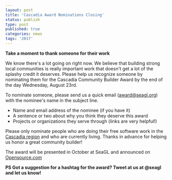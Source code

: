 ```yaml
---
layout: post
title: 'Cascadia Award Nominations Closing'
status: publish
type: post
published: true
categories: news
tags: '2017'
---
```


**Take a moment to thank someone for their work**

We know there's a lot going on right now. We believe that building strong local communities is really important work that doesn't get a lot of the splashy credit it deserves. Please help us recognize someone by nominating them for the Cascadia Community Builder Award by the end of the day Wednesday, August 23rd.

To nominate someone, please send us a quick email (award@seagl.org) with the nominee's name in the subject line. 

* Name and email address of the nominee (if you have it)
* A sentence or two about why you think they deserve this award
* Projects or organizations they serve through (links are very helpful!)

Please only nominate people who are doing their free software work in the [Cascadia region](https://en.wikipedia.org/wiki/Cascadia_(bioregion)) and who are currently living. Thanks in advance for helping us honor a great community builder!

The award will be presented in October at SeaGL and announced on [Opensource.com](https://opensource.com/)

**PS Got a suggestion for a hashtag for the award? Tweet at us at @seagl and let us know!** 

